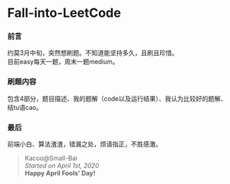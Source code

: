 # Fall-into-LeetCode
### 前言
约莫3月中旬，突然想刷题。不知道能坚持多久，且刷且珍惜。  
目前easy每天一题，周末一题medium。
### 刷题内容
包含4部分，题目描述、我的题解（code以及运行结果）、我认为比较好的题解、结tu语cao。
### 最后
前端小白、算法渣渣，错漏之处，烦请指正，不胜感激。

> Kacoo@Small-Bai  
> *Started on April 1st, 2020*  
> **Happy April Fools' Day!**